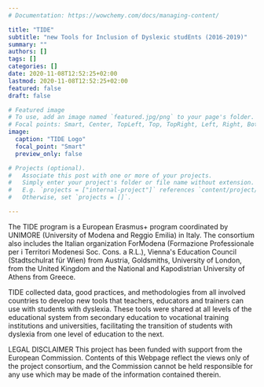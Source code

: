 ```yaml
---
# Documentation: https://wowchemy.com/docs/managing-content/

title: "TIDE"
subtitle: "new Tools for Inclusion of Dyslexic studEnts (2016-2019)"
summary: ""
authors: []
tags: []
categories: []
date: 2020-11-08T12:52:25+02:00
lastmod: 2020-11-08T12:52:25+02:00
featured: false
draft: false

# Featured image
# To use, add an image named `featured.jpg/png` to your page's folder.
# Focal points: Smart, Center, TopLeft, Top, TopRight, Left, Right, BottomLeft, Bottom, BottomRight.
image: 
  caption: "TIDE Logo"
  focal_point: "Smart"
  preview_only: false

# Projects (optional).
#   Associate this post with one or more of your projects.
#   Simply enter your project's folder or file name without extension.
#   E.g. `projects = ["internal-project"]` references `content/project/deep-learning/index.md`.
#   Otherwise, set `projects = []`.

---
```

The TIDE program is a European Erasmus+ program coordinated by UNIMORE (University of Modena and Reggio Emilia) in Italy. The consortium also includes the Italian organization ForModena (Formazione Professionale per i Territori Modenesi Soc. Cons. a R.L.), Vienna's Education Council (Stadtschulrat für Wien) from Austria, Goldsmiths, University of London, from the United Kingdom and the National and Kapodistrian University of Athens from Greece. 

TIDE collected data, good practices, and methodologies from all involved countries to develop new tools that teachers, educators and trainers can use with students with dyslexia. These tools were shared at all levels of the educational system from secondary education to vocational training institutions and universities, facilitating the transition of students with dyslexia from one level of education to the next.

LEGAL DISCLAIMER
This project has been funded with support from the European Commission. Contents of this Webpage reflect the views only of the project consortium, and the Commission cannot be held responsible for any use which may be made of the information contained therein.
